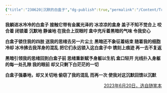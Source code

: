```yaml
---
{"title":"230620|沉默的白盒子","dg-publish":true,"permalink":"/Content/Trials/Poem20230620/","dgPassFrontmatter":true,"created":"","updated":""}
---
```


**我躺进冰冷冷的白盒子
接触它带有金属光泽的
冰凉凉的盒身
盖子不知不觉合上
咬合着 闭锁着
沉默地 静谧地
在我合上双眼时
盒中充斥着黑暗的气味
令我安心**

**白盒子锁住我的四肢
送我的思绪去另一片尘土
黑暗还不象征着结束
随着我的细胞冷却
冰冷拂去我浑身的混乱
把它们永远锁入这白盒子中
镌刻上痕迹
再一去不复返**

**黑暗引领我的思绪回到白盒子前
思绪重新赋予身躯以生机
盒口轻开
光线扑入身躯的每一处孔隙
我的眼前
却又只剩下白茫茫的一切**

**白盒子强暴地，却又关切地
偷窃了我的混乱
而再一次
使我对这沉默回馈以沉默**
<p align="right">
<u>2023年6月20日，选自随笔本</u></p>